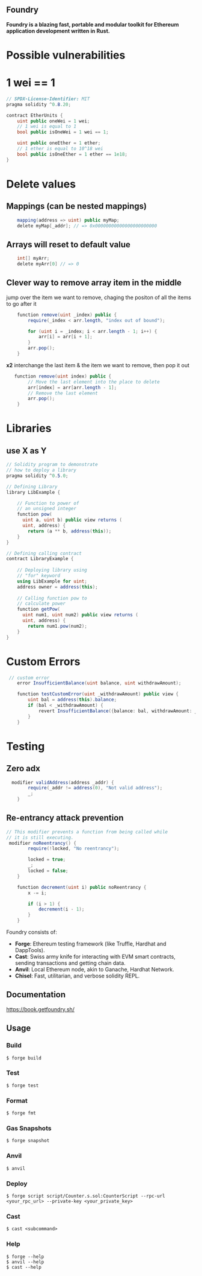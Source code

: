 ## Foundry

**Foundry is a blazing fast, portable and modular toolkit for Ethereum application development written in Rust.**

# Possible vulnerabilities
# 1 wei == 1
```c#
// SPDX-License-Identifier: MIT
pragma solidity ^0.8.20;

contract EtherUnits {
    uint public oneWei = 1 wei;
    // 1 wei is equal to 1
    bool public isOneWei = 1 wei == 1;

    uint public oneEther = 1 ether;
    // 1 ether is equal to 10^18 wei
    bool public isOneEther = 1 ether == 1e18;
}
```

# Delete values 
## Mappings (can be nested mappings)
```c#
    mapping(address => uint) public myMap;
    delete myMap[_addr]; // => 0x00000000000000000000000
```
## Arrays will reset to default value
```c#
    int[] myArr;
    delete myArr[0] // => 0
```

## Clever way to remove array item in the middle
jump over the item we want to remove, chaging the positon of all the items to go after it
```c#
    function remove(uint _index) public {
        require(_index < arr.length, "index out of bound");

        for (uint i = _index; i < arr.length - 1; i++) {
            arr[i] = arr[i + 1];
        }
        arr.pop();
    }
```

**x2**
interchange the last item & the item we want to remove, then pop it out
```c#
   function remove(uint index) public {
        // Move the last element into the place to delete
        arr[index] = arr[arr.length - 1];
        // Remove the last element
        arr.pop();
    }
```

# Libraries
## use X as Y
```c#
// Solidity program to demonstrate 
// how to deploy a library
pragma solidity ^0.5.0;

// Defining Library
library LibExample {

    // Function to power of 
    // an unsigned integer
    function pow(
      uint a, uint b) public view returns (
      uint, address) {
        return (a ** b, address(this));
    }
}

// Defining calling contract
contract LibraryExample {
    
    // Deploying library using 
    // "for" keyword
    using LibExample for uint;
    address owner = address(this);
    
    // Calling function pow to 
    // calculate power 
    function getPow(
      uint num1, uint num2) public view returns (
      uint, address) {
        return num1.pow(num2);
    }
}
```

# Custom Errors
```c#
 // custom error
    error InsufficientBalance(uint balance, uint withdrawAmount);

    function testCustomError(uint _withdrawAmount) public view {
        uint bal = address(this).balance;
        if (bal < _withdrawAmount) {
            revert InsufficientBalance({balance: bal, withdrawAmount: _withdrawAmount});
        }
    }
```

# Testing
## Zero adx
```c#
  modifier validAddress(address _addr) {
        require(_addr != address(0), "Not valid address");
        _;
    }
```
## Re-entrancy attack prevention
```c#
// This modifier prevents a function from being called while
// it is still executing.
 modifier noReentrancy() {
        require(!locked, "No reentrancy");

        locked = true;
        _;
        locked = false;
    }

    function decrement(uint i) public noReentrancy {
        x -= i;

        if (i > 1) {
            decrement(i - 1);
        }
    }
```

Foundry consists of:

-   **Forge**: Ethereum testing framework (like Truffle, Hardhat and DappTools).
-   **Cast**: Swiss army knife for interacting with EVM smart contracts, sending transactions and getting chain data.
-   **Anvil**: Local Ethereum node, akin to Ganache, Hardhat Network.
-   **Chisel**: Fast, utilitarian, and verbose solidity REPL.

## Documentation

https://book.getfoundry.sh/

## Usage

### Build

```shell
$ forge build
```

### Test

```shell
$ forge test
```

### Format

```shell
$ forge fmt
```

### Gas Snapshots

```shell
$ forge snapshot
```

### Anvil

```shell
$ anvil
```

### Deploy

```shell
$ forge script script/Counter.s.sol:CounterScript --rpc-url <your_rpc_url> --private-key <your_private_key>
```

### Cast

```shell
$ cast <subcommand>
```

### Help

```shell
$ forge --help
$ anvil --help
$ cast --help
```
